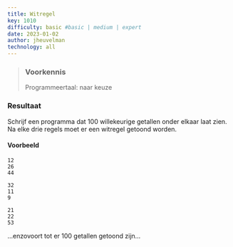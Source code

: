 ```yaml
---
title: Witregel
key: 1010
difficulty: basic #basic | medium | expert
date: 2023-01-02
author: jheuvelman
technology: all
---
```






> ### Voorkennis
> Programmeertaal: naar keuze
### Resultaat
Schrijf een programma dat 100 willekeurige getallen onder elkaar laat zien.   
Na elke drie regels moet er een witregel getoond worden.

#### Voorbeeld
```shell
12
26
44

32
11
9

21
22
53

```
...enzovoort tot er 100 getallen getoond zijn...
